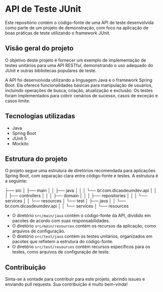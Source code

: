 # API de Teste JUnit

Este repositório contém o código-fonte de uma API de teste desenvolvida como parte de um projeto de demonstração, com foco na aplicação de boas práticas de teste utilizando o framework JUnit.

## Visão geral do projeto

O objetivo deste projeto é fornecer um exemplo de implementação de testes unitários para uma API RESTful, demonstrando o uso adequado do JUnit e outras bibliotecas populares de teste.

A API foi desenvolvida utilizando a linguagem Java e o framework Spring Boot. Ela oferece funcionalidades básicas para manipulação de usuários, incluindo operações de busca, criação, atualização e exclusão. Os testes foram implementados para cobrir cenários de sucesso, casos de exceção e casos limite.

## Tecnologias utilizadas

- Java
- Spring Boot
- JUnit 5
- Mockito

## Estrutura do projeto

O projeto segue uma estrutura de diretórios recomendada para aplicações Spring Boot, com separação clara entre código-fonte e testes. A estrutura é a seguinte:

├── src
│ ├── main
│ │ ├── java
│ │ │ └── br.com.dicasdeumdev.api
│ │ │ ├── controllers
│ │ │ ├── domain
│ │ │ ├── repositories
│ │ │ └── services
│ │ └── resources
│ └── test
│ ├── java
│ │ └── br.com.dicasdeumdev.api
│ │ └── services
│ └── resources


- O diretório `src/main/java` contém o código-fonte da API, dividido em pacotes de acordo com suas responsabilidades.
- O diretório `src/main/resources` contém os recursos da aplicação, como arquivos de configuração.
- O diretório `src/test/java` contém os testes unitários, organizados em pacotes que refletem a estrutura do código-fonte.
- O diretório `src/test/resources` contém recursos específicos para os testes, como arquivos de configuração de teste.

## Contribuição

Sinta-se à vontade para contribuir para este projeto, abrindo issues e enviando pull requests. Sua contribuição é muito bem-vinda!
